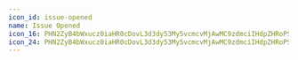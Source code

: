 ```yaml
---
icon_id: issue-opened
name: Issue Opened
icon_16: PHN2ZyB4bWxucz0iaHR0cDovL3d3dy53My5vcmcvMjAwMC9zdmciIHdpZHRoPSIxNiIgaGVpZ2h0PSIxNiIgdmlld0JveD0iMCAwIDE2IDE2Ij48cGF0aCBkPSJNOCA5LjVhMS41IDEuNSAwIDEwMC0zIDEuNSAxLjUgMCAwMDAgM3oiLz48cGF0aCBmaWxsLXJ1bGU9ImV2ZW5vZGQiIGQ9Ik04IDBhOCA4IDAgMTAwIDE2QTggOCAwIDAwOCAwek0xLjUgOGE2LjUgNi41IDAgMTExMyAwIDYuNSA2LjUgMCAwMS0xMyAweiIvPjwvc3ZnPg==
icon_24: PHN2ZyB4bWxucz0iaHR0cDovL3d3dy53My5vcmcvMjAwMC9zdmciIHdpZHRoPSIyNCIgaGVpZ2h0PSIyNCIgdmlld0JveD0iMCAwIDI0IDI0Ij48cGF0aCBmaWxsLXJ1bGU9ImV2ZW5vZGQiIGQ9Ik0yLjUgMTJhOS41IDkuNSAwIDExMTkgMCA5LjUgOS41IDAgMDEtMTkgMHpNMTIgMUM1LjkyNSAxIDEgNS45MjUgMSAxMnM0LjkyNSAxMSAxMSAxMSAxMS00LjkyNSAxMS0xMVMxOC4wNzUgMSAxMiAxem0wIDEzYTIgMiAwIDEwMC00IDIgMiAwIDAwMCA0eiIvPjwvc3ZnPg==
---
```

